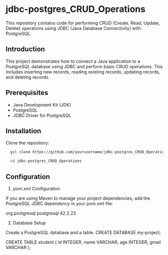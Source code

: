 # jdbc-postgres_CRUD_Operations

This repository contains code for performing CRUD (Create, Read, Update, Delete) operations using JDBC (Java Database Connectivity) with PostgreSQL.

## Introduction

This project demonstrates how to connect a Java application to a PostgreSQL database using JDBC and perform basic CRUD operations. This includes inserting new records, reading existing records, updating records, and deleting records.

## Prerequisites

- Java Development Kit (JDK)
- PostgreSQL
- JDBC Driver for PostgreSQL

## Installation

Clone the repository:

```bash
  git clone https://github.com/yourusername/jdbc-postgres_CRUD_Operations.git

  cd jdbc-postgres_CRUD_Operations
```

## Configuration

1. pom.xml Configuration

If you are using Maven to manage your project dependencies, add the PostgreSQL JDBC dependency in your pom.xml file:

<dependency>
    <groupId>org.postgresql</groupId>
    <artifactId>postgresql</artifactId>
    <version>42.2.23</version>
</dependency>
   
   
2. Database Setup

Create a PostgreSQL database and a table.
CREATE DATABASE my-project;

CREATE TABLE student (
id INTEGER,
name VARCHAR,
age INTEGER,
gmail VARCHAR
);
